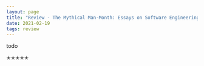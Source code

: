 ```yaml
---
layout: page
title: "Review - The Mythical Man-Month: Essays on Software Engineering"
date: 2021-02-19
tags: review
---
```


todo

✭✭✭✭✭

